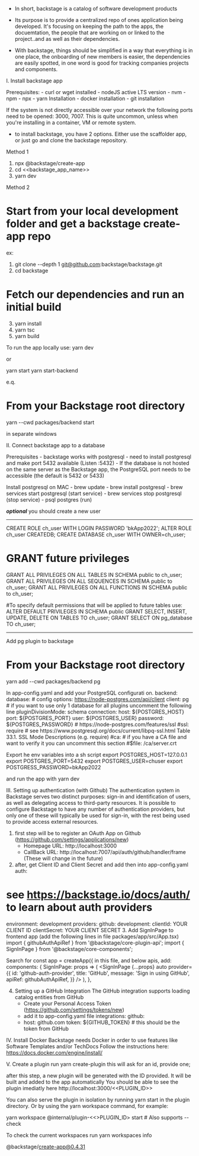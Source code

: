 - In short, backstage is a catalog of software development products

- Its purpose is to provide a centralized repo of ones application being developed. It's focusing on keeping the path to the apps, the docuemtation, the people that are working on or linked to the project..and as well as their dependencies.

- With backstage, things should be simplified in a way that everything is in one place, the onboarding of new members is easier, the dependencies are easily spotted, in one word is good for tracking companies projects and components.

I. Install backstage app

Prerequisites:
    - curl or wget installed
    - nodeJS active LTS version
        - nvm
        - npm
        - npx
    - yarn Installation
    - docker installation
    - git installation

If the system is not directly accessible over your network the following ports need to be opened: 3000, 7007. This is quite uncommon, unless when you're installing in a container, VM or remote system.



- to install backstage, you have 2 options. Either use the scaffolder app, or just go and clone the backstage repository.

Method 1
1. npx @backstage/create-app
2. cd <<backstage_app_name>>
3. yarn dev


Method 2
# Start from your local development folder and get a backstage create-app repo
ex:
1. git clone --depth 1 git@github.com:backstage/backstage.git 
2. cd backstage

# Fetch our dependencies and run an initial build
3. yarn install
4. yarn tsc
5. yarn build

To run the app locally use:
yarn dev

or

yarn start
yarn start-backend 

e.q.
# From your Backstage root directory
yarn --cwd packages/backend start

in separate windows


II. Connect backstage app to a database

Prerequisites
    - backstage works with postgresql
    - need to install postgresql and make port 5432 available (Listen :5432)
    - If the database is not hosted on the same server as the Backstage app, the PostgreSQL port needs to be accessible (the default is 5432 or 5433)

Install postgresql on MAC
    - brew update
    - brew install postgresql
    - brew services start postgresql (start service)
    - brew services stop postgresql (stop service)
    - psql postgres (run)

***optional*** you should create a new user 
**************
CREATE ROLE ch_user WITH LOGIN PASSWORD 'bkApp2022';
ALTER ROLE ch_user CREATEDB;
CREATE DATABASE ch_user WITH OWNER=ch_user;

# GRANT future privileges
GRANT ALL PRIVILEGES ON ALL TABLES IN SCHEMA public to ch_user;
GRANT ALL PRIVILEGES ON ALL SEQUENCES IN SCHEMA public to ch_user;
GRANT ALL PRIVILEGES ON ALL FUNCTIONS IN SCHEMA public to ch_user;

#To specify default permissions that will be applied to future tables use:
ALTER DEFAULT PRIVILEGES IN SCHEMA public 
  GRANT SELECT, INSERT, UPDATE, DELETE ON TABLES TO ch_user;
GRANT SELECT ON pg_database TO ch_user;
**************

Add pg plugin to backstage
# From your Backstage root directory
yarn add --cwd packages/backend pg

In app-config.yaml and add your PostgreSQL configurati  on.
backend:
  database:
    # config options: https://node-postgres.com/api/client
    client: pg
    # if you want to use only 1 database for all plugins uncomment the following line
    pluginDivisionMode: schema
    connection:
      host: ${POSTGRES_HOST}
      port: ${POSTGRES_PORT}
      user: ${POSTGRES_USER}
      password: ${POSTGRES_PASSWORD}
      # https://node-postgres.com/features/ssl
      #ssl: require # see https://www.postgresql.org/docs/current/libpq-ssl.html Table 33.1. SSL Mode Descriptions (e.g. require)
        #ca: # if you have a CA file and want to verify it you can uncomment this section
        #$file: <file-path>/ca/server.crt

Export he env variables into a sh script
export POSTGRES_HOST=127.0.0.1
export POSTGRES_PORT=5432
export POSTGRES_USER=chuser
export POSTGRESS_PASSWORD=bkApp2022

and run the app with yarn dev


III. Setting up authentication (with Github)
The authentication system in Backstage serves two distinct purposes: sign-in and identification of users, as well as delegating access to third-party resources. It is possible to configure Backstage to have any number of authentication providers, but only one of these will typically be used for sign-in, with the rest being used to provide access external resources.

1. first step will be to register an OAuth App on Github (https://github.com/settings/applications/new)
    - Homepage URL: http://localhost:3000
    - CallBack URL: http://localhost:7007/api/auth/github/handler/frame
        (These will change in the future)
2. after, get Client ID and Client Secret and add then into app-config.yaml
auth:
  # see https://backstage.io/docs/auth/ to learn about auth providers
  environment: development
  providers:
    github:
      development:
        clientId: YOUR CLIENT ID
        clientSecret: YOUR CLIENT SECRET
3. Add SignInPage to frontend app (add the following lines in file packages/app/src/App.tsx)
import { githubAuthApiRef } from '@backstage/core-plugin-api';
import { SignInPage } from '@backstage/core-components';

Search for const app = createApp({ in this file, and below apis, add:
components: {
  SignInPage: props => (
    <SignInPage
      {...props}
      auto
      provider={{
        id: 'github-auth-provider',
        title: 'GitHub',
        message: 'Sign in using GitHub',
        apiRef: githubAuthApiRef,
      }}
    />
  ),
},

4. Setting up a GitHub Integration
The GitHub integration supports loading catalog entities from GitHub
   - Create your Personal Access Token (https://github.com/settings/tokens/new)
   - add it to app-config.yaml file
integrations:
  github:
    - host: github.com
      token: ${GITHUB_TOKEN} # this should be the token from GitHub


IV. Install Docker
Backstage needs Docker in order to use features like Software Templates and/or TechDocs
Follow the instructions here: https://docs.docker.com/engine/install/


V. Create a plugin
run
    yarn create-plugin
this will ask for an id, provide one;

after this step, a new plugin will be generated with the ID provided. It will be built and added to the app automatically
You should be able to see the plugin imediatly here http://localhost:3000/<<PLUGIN_ID>>

You can also serve the plugin in isolation by running yarn start in the plugin directory. Or by using the yarn workspace command, for example:

yarn workspace @internal/plugin-<<>PLUGIN_ID> start # Also supports --check

To check the current workspaces run
yarn workspaces info 


@backstage/create-app@0.4.31